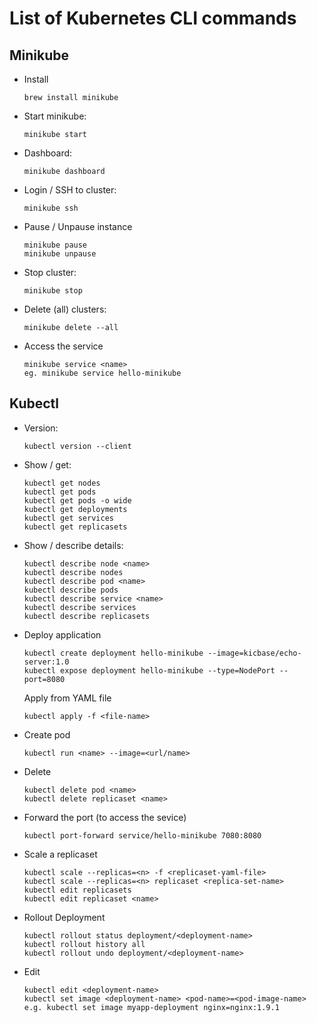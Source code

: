 # List of Kubernetes CLI commands

## Minikube
* Install
    ```console
    brew install minikube
    ```
* Start minikube:
    ```console
    minikube start
    ```
* Dashboard:
    ```console
    minikube dashboard
    ```
* Login / SSH to cluster:
    ```console
    minikube ssh
    ```
* Pause / Unpause instance
    ```console
    minikube pause
    minikube unpause
    ```
* Stop cluster:
    ```console
    minikube stop
    ```
* Delete (all) clusters:
    ```console
    minikube delete --all
    ```
* Access the service
    ```console
    minikube service <name>
    eg. minikube service hello-minikube
    ```

## Kubectl
* Version:
    ```console
    kubectl version --client
    ```
* Show / get:
    ```console
    kubectl get nodes
    kubectl get pods
    kubectl get pods -o wide
    kubectl get deployments
    kubectl get services
    kubectl get replicasets
    ```
* Show / describe details:
    ```console
    kubectl describe node <name>
    kubectl describe nodes
    kubectl describe pod <name>
    kubectl describe pods
    kubectl describe service <name>
    kubectl describe services
    kubectl describe replicasets
    ```
* Deploy application
    ```console
    kubectl create deployment hello-minikube --image=kicbase/echo-server:1.0
    kubectl expose deployment hello-minikube --type=NodePort --port=8080
    ```
    Apply from YAML file
    ```console
    kubectl apply -f <file-name>
    ```
* Create pod
    ```console
    kubectl run <name> --image=<url/name>
    ```
* Delete 
    ```console
    kubectl delete pod <name>
    kubectl delete replicaset <name>
    ```
* Forward the port (to access the sevice)
    ```console
    kubectl port-forward service/hello-minikube 7080:8080
    ```
* Scale a replicaset
    ```console
    kubectl scale --replicas=<n> -f <replicaset-yaml-file>
    kubectl scale --replicas=<n> replicaset <replica-set-name>
    kubectl edit replicasets
    kubectl edit replicaset <name>
    ```
* Rollout Deployment
    ```console
    kubectl rollout status deployment/<deployment-name>
    kubectl rollout history all
    kubectl rollout undo deployment/<deployment-name>
    ```
* Edit
    ```console
    kubectl edit <deployment-name>
    kubectl set image <deployment-name> <pod-name>=<pod-image-name> e.g. kubectl set image myapp-deployment nginx=nginx:1.9.1
    ```